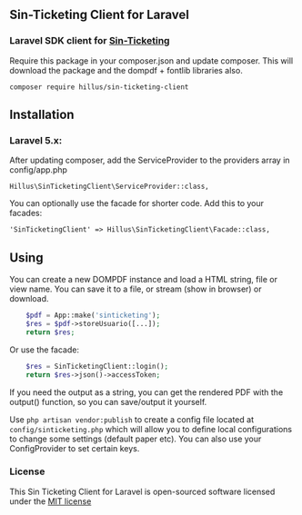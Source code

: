 ## Sin-Ticketing Client for Laravel

### Laravel SDK client for [Sin-Ticketing](https://sinticketing.sinsolution.com.br)

Require this package in your composer.json and update composer. This will download the package and the dompdf + fontlib libraries also.

    composer require hillus/sin-ticketing-client

## Installation

### Laravel 5.x:

After updating composer, add the ServiceProvider to the providers array in config/app.php

    Hillus\SinTicketingClient\ServiceProvider::class,

You can optionally use the facade for shorter code. Add this to your facades:

    'SinTicketingClient' => Hillus\SinTicketingClient\Facade::class,

  
## Using

You can create a new DOMPDF instance and load a HTML string, file or view name. You can save it to a file, or stream (show in browser) or download.

```php
    $pdf = App::make('sinticketing');
    $res = $pdf->storeUsuario([...]);
    return $res;
```
    

Or use the facade:

```php
    $res = SinTicketingClient::login();
    return $res->json()->accessToken;
```


If you need the output as a string, you can get the rendered PDF with the output() function, so you can save/output it yourself.

Use `php artisan vendor:publish` to create a config file located at `config/sinticketing.php` which will allow you to define local configurations to change some settings (default paper etc).
You can also use your ConfigProvider to set certain keys.
    
### License

This Sin Ticketing Client for Laravel is open-sourced software licensed under the [MIT license](http://opensource.org/licenses/MIT)
